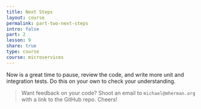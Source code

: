 ```yaml
---
title: Next Steps
layout: course
permalink: part-two-next-steps
intro: false
part: 2
lesson: 9
share: true
type: course
course: microservices
---
```


Now is a great time to pause, review the code, and write more unit and integration tests. Do this on your own to check your understanding.

> Want feedback on your code? Shoot an email to `michael@mherman.org` with a link to the GitHub repo. Cheers!
